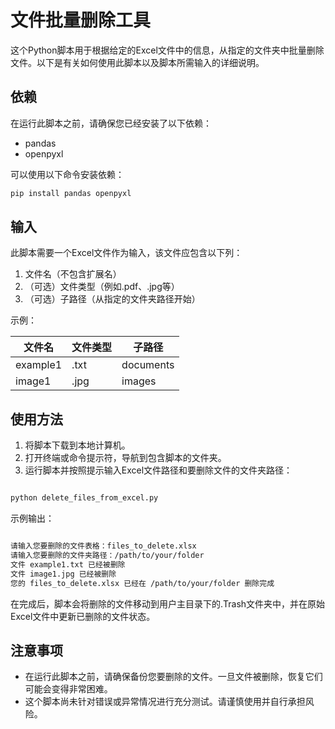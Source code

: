 # 文件批量删除工具

这个Python脚本用于根据给定的Excel文件中的信息，从指定的文件夹中批量删除文件。以下是有关如何使用此脚本以及脚本所需输入的详细说明。

## 依赖

在运行此脚本之前，请确保您已经安装了以下依赖：

- pandas
- openpyxl

可以使用以下命令安装依赖：

```bash
pip install pandas openpyxl

```


## 输入

此脚本需要一个Excel文件作为输入，该文件应包含以下列：

1. 文件名（不包含扩展名）
2. （可选）文件类型（例如.pdf、.jpg等）
3. （可选）子路径（从指定的文件夹路径开始）

示例：

| 文件名      | 文件类型 | 子路径     |
|-------------|----------|------------|
| example1    | .txt     | documents  |
| image1      | .jpg     | images     |

## 使用方法

1. 将脚本下载到本地计算机。
2. 打开终端或命令提示符，导航到包含脚本的文件夹。
3. 运行脚本并按照提示输入Excel文件路径和要删除文件的文件夹路径：

```bash

python delete_files_from_excel.py
```


示例输出：

```bash

请输入您要删除的文件表格：files_to_delete.xlsx
请输入您要删除的文件夹路径：/path/to/your/folder
文件 example1.txt 已经被删除
文件 image1.jpg 已经被删除
您的 files_to_delete.xlsx 已经在 /path/to/your/folder 删除完成
```


在完成后，脚本会将删除的文件移动到用户主目录下的.Trash文件夹中，并在原始Excel文件中更新已删除的文件状态。

## 注意事项

- 在运行此脚本之前，请确保备份您要删除的文件。一旦文件被删除，恢复它们可能会变得非常困难。
- 这个脚本尚未针对错误或异常情况进行充分测试。请谨慎使用并自行承担风险。



